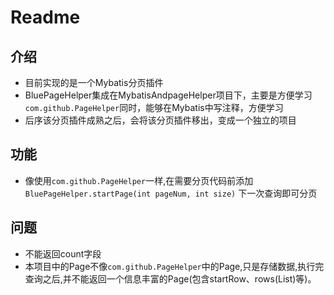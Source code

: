 # Readme
## 介绍
+ 目前实现的是一个Mybatis分页插件
+ BluePageHelper集成在MybatisAndpageHelper项目下，主要是方便学习`com.github.PageHelper`同时，能够在Mybatis中写注释，方便学习
+ 后序该分页插件成熟之后，会将该分页插件移出，变成一个独立的项目
## 功能
+ 像使用`com.github.PageHelper`一样,在需要分页代码前添加`BluePageHelper.startPage(int pageNum, int size)` 下一次查询即可分页
## 问题
+ 不能返回count字段
+ 本项目中的Page不像`com.github.PageHelper`中的Page,只是存储数据,执行完查询之后,并不能返回一个信息丰富的Page(包含startRow、rows(List)等)。